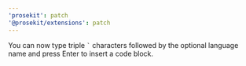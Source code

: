 ```yaml
---
'prosekit': patch
'@prosekit/extensions': patch
---
```


You can now type triple `` ` `` characters followed by the optional language
name and press Enter to insert a code block.
